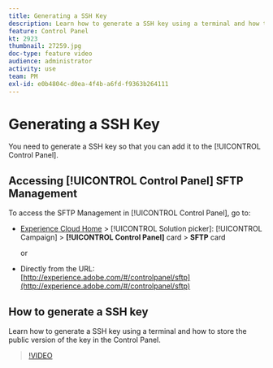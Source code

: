```yaml
---
title: Generating a SSH Key
description: Learn how to generate a SSH key using a terminal and how to store the public version of the key in the Control Panel.
feature: Control Panel
kt: 2923
thumbnail: 27259.jpg
doc-type: feature video
audience: administrator
activity: use
team: PM
exl-id: e0b4804c-d0ea-4f4b-a6fd-f9363b264111
---
```

# Generating a SSH Key

You need to generate a SSH key so that you can add it to the [!UICONTROL Control Panel].

## Accessing [!UICONTROL Control Panel] SFTP Management

To access the SFTP Management in [!UICONTROL Control Panel], go to:

* [Experience Cloud Home](https://experience.adobe.com/#/home) > [!UICONTROL Solution picker]: [!UICONTROL Campaign] > **[!UICONTROL Control Panel]** card > **SFTP** card
  
  or
* Directly from the URL: [http://experience.adobe.com/#/controlpanel/sftp](http://experience.adobe.com/#/controlpanel/sftp)

## How to generate a SSH key

Learn how to generate a SSH key using a terminal and how to store the public version of the key in the Control Panel.

>[!VIDEO](https://video.tv.adobe.com/v/27259?quality=12)
